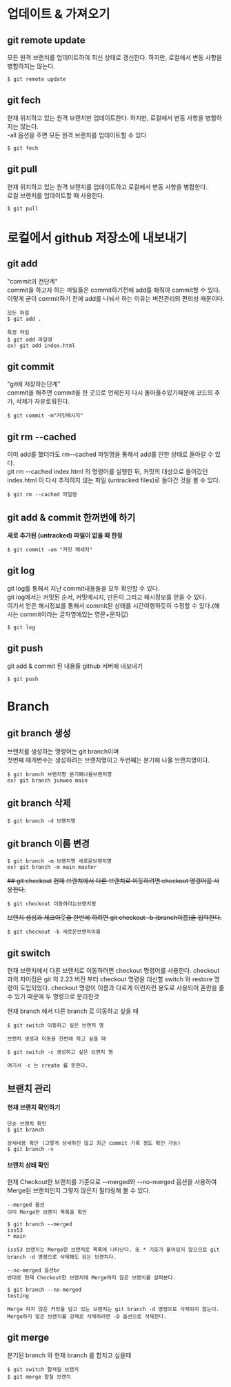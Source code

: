 # 업데이트 & 가져오기
## git remote update
모든 원격 브랜치를 업데이트하여 최신 상태로 갱신한다. 하지만, 로컬에서 변동 사항을 병합하지는 않는다.
```
$ git remote update
```

## git fech
현재 위치하고 있는 원격 브랜치만 업데이트한다. 하지만, 로컬에서 변동 사항을 병합하지는 않는다.  
-all 옵션을 주면 모든 원격 브랜치를 업데이트할 수 있다
```
$ git fech
```

## git pull
현재 위치하고 있는 원격 브랜치를 업데이트하고 로컬에서 변동 사항을 병합한다.  
로컬 브랜치를 업데이트할 때 사용한다.  
```
$ git pull
```

# 로컬에서 github 저장소에 내보내기
## git add
"commit의 전단계"  
commit을 하고자 하는 파일들은 commit하기전에 add를 해줘야 commit할 수 있다.  
이렇게 굳이 commit하기 전에 add를 나눠서 하는 이유는 버전관리의 편의성 때문이다.  
```
모든 파일
$ git add .

특정 파일
$ git add 파일명
ex) git add index.html
```

## git commit 
"git에 저장하는단계"  
commit을 해주면 commit을 한 곳으로 언제든지 다시 돌아올수있기때문에 코드의 추가, 삭제가 자유로워진다.  
```
$ git commit -m"커밋메시지"
```

## git rm --cached
이미 add를 했더라도 rm--cached 파일명을 통해서 add를 안한 상태로 돌아갈 수 있다.  
git rm --cached index.html 의 명령어를 실행한 뒤, 커밋의 대상으로 들어갔던  
index.html 이 다시 추적하지 않는 파일  (untracked files)로 돌아간 것을 볼 수 있다.
```
$ git rm --cached 파일명
```

## git add & commit 한꺼번에 하기
**새로 추가된 (untracked) 파일이 없을 때 한정**
```
$ git commit -am "커밋 메세지"
```

## git log
git log를 통해서 지난 commit내용들을 모두 확인할 수 있다.  
git log에서는 커밋된 순서, 커밋메시지, 만든이 그리고 해시정보를 얻을 수 있다.  
여기서 얻은 해시정보를 통해서 commit된 상태를 시간여행하듯이 수정할 수 있다.(해시는 commit이라는 글자옆에있는 영문+문자값)
```
$ git log
```

## git push
git add & commit 된 내용들 github 서버에 내보내기
```
$ git push
```

# Branch
## git branch 생성
브랜치를 생성하는 명령어는 git branch이며   
첫번째 매개변수는 생성하려는 브랜치명이고 
두번째는 분기해 나올 브랜치명이다.
```
$ git branch 브랜치명 분기해나올브랜치명
ex) git branch junwoo main
```

## git branch 삭제
```
$ git branch -d 브랜치명
```

## git branch 이름 변경
```
$ git branch -m 브랜치명 새로운브랜치명
ex) git branch -m main master
```

~~## git checkout~~
~~현재 브랜치에서 다른 브랜치로 이동하려면 checkout 명령어를 사용한다.~~
```
$ git checkout 이동하려는브랜치명
```
~~브랜치 생성과 체크아웃을 한번에 하려면 git checkout -b (branch이름)을 입력한다.~~
```
$ git checkout -b 새로운브랜치이름
```

## git switch
현재 브랜치에서 다른 브랜치로 이동하려면 checkout 명령어를 사용한다. checkout 과의 차이점은
git 의 2.23 버전 부터 checkout 명령을 대신할 switch 와 restore 명령이 도입되었다.
checkout 명령이 이름과 다르게 이런저런 용도로 사용되어 혼란을 줄 수 있기 때문에 두 명령으로 분리한것

현재 branch 에서 다른 branch 로 이동하고 싶을 때
```
$ git switch 이동하고 싶은 브랜치 명

브랜치 생성과 이동을 한번에 하고 싶을 때

$ git switch -c 생성하고 싶은 브랜치 명

여기서 -c 는 create 를 뜻한다.
```

## 브랜치 관리
#### 현재 브랜치 확인하기
```
단순 브랜치 확인
$ git branch 

상세내용 확인 (그렇게 상세하진 않고 최근 commit 기록 정도 확인 가능)
$ git branch -v
```
#### 브랜치 상태 확인
현재 Checkout한 브랜치를 기준으로 --merged와 --no-merged 옵션을 사용하여 Merge된 브랜치인지 그렇지 않은지 필터링해 볼 수 있다.

```
--merged 옵션
이미 Merge한 브랜치 목록을 확인

$ git branch --merged
iss53
* main

iss53 브랜치는 Merge한 브랜치로 목록에 나타난다. 또 * 기호가 붙어있지 않으므로 git branch -d 명령으로 삭제해도 되는 브랜치다.
```
```
--no-merged 옵션br
반대로 현재 Checkout한 브랜치에 Merge하지 않은 브랜치를 살펴본다.

$ git branch --no-merged
testing

Merge 하지 않은 커밋을 담고 있는 브랜치는 git branch -d 명령으로 삭제되지 않는다. Merge하지 않은 브랜치를 강제로 삭제하려면 -D 옵션으로 삭제한다.
```

## git merge
분기된 branch 와 현재 branch 를 합치고 싶을때
```
$ git switch 합쳐질 브랜치
$ git merge 합칠 브랜치
```

